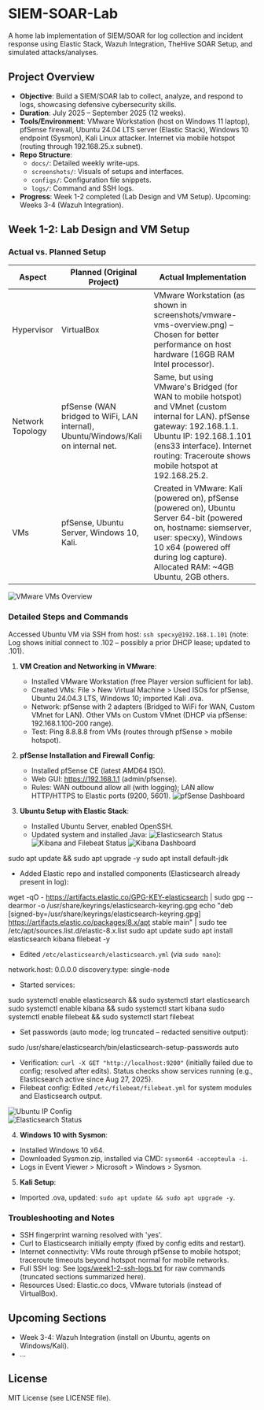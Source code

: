 # SIEM-SOAR-Lab

A home lab implementation of SIEM/SOAR for log collection and incident response using Elastic Stack, Wazuh Integration, TheHive SOAR Setup, and simulated attacks/analyses.

## Project Overview
- **Objective**: Build a SIEM/SOAR lab to collect, analyze, and respond to logs, showcasing defensive cybersecurity skills.
- **Duration**: July 2025 – September 2025 (12 weeks).
- **Tools/Environment**: VMware Workstation (host on Windows 11 laptop), pfSense firewall, Ubuntu 24.04 LTS server (Elastic Stack), Windows 10 endpoint (Sysmon), Kali Linux attacker. Internet via mobile hotspot (routing through 192.168.25.x subnet).
- **Repo Structure**:
  - `docs/`: Detailed weekly write-ups.
  - `screenshots/`: Visuals of setups and interfaces.
  - `configs/`: Configuration file snippets.
  - `logs/`: Command and SSH logs.
- **Progress**: Week 1-2 completed (Lab Design and VM Setup). Upcoming: Weeks 3-4 (Wazuh Integration).

## Week 1-2: Lab Design and VM Setup
### Actual vs. Planned Setup
| Aspect | Planned (Original Project) | Actual Implementation |
|--------|----------------------------|-----------------------|
| Hypervisor | VirtualBox | VMware Workstation (as shown in screenshots/vmware-vms-overview.png) – Chosen for better performance on host hardware (16GB RAM Intel processor). |
| Network Topology | pfSense (WAN bridged to WiFi, LAN internal), Ubuntu/Windows/Kali on internal net. | Same, but using VMware's Bridged (for WAN to mobile hotspot) and VMnet (custom internal for LAN). pfSense gateway: 192.168.1.1. Ubuntu IP: 192.168.1.101 (ens33 interface). Internet routing: Traceroute shows mobile hotspot at 192.168.25.2. |
| VMs | pfSense, Ubuntu Server, Windows 10, Kali. | Created in VMware: Kali (powered on), pfSense (powered on), Ubuntu Server 64-bit (powered on, hostname: siemserver, user: specxy), Windows 10 x64 (powered off during log capture). Allocated RAM: ~4GB Ubuntu, 2GB others. |

![VMware VMs Overview](screenshots/vmware-vms-overview.jpg)

### Detailed Steps and Commands
Accessed Ubuntu VM via SSH from host: `ssh specxy@192.168.1.101` (note: Log shows initial connect to .102 – possibly a prior DHCP lease; updated to .101).

1. **VM Creation and Networking in VMware**:
   - Installed VMware Workstation (free Player version sufficient for lab).
   - Created VMs: File > New Virtual Machine > Used ISOs for pfSense, Ubuntu 24.04.3 LTS, Windows 10; imported Kali .ova.
   - Network: pfSense with 2 adapters (Bridged to WiFi for WAN, Custom VMnet for LAN). Other VMs on Custom VMnet (DHCP via pfSense: 192.168.1.100-200 range).
   - Test: Ping 8.8.8.8 from VMs (routes through pfSense > mobile hotspot).

2. **pfSense Installation and Firewall Config**:
   - Installed pfSense CE (latest AMD64 ISO).
   - Web GUI: https://192.168.1.1 (admin/pfsense).
   - Rules: WAN outbound allow all (with logging); LAN allow HTTP/HTTPS to Elastic ports (9200, 5601).
![pfSense Dashboard](screenshots/pfSense-dashboard.jpg)

3. **Ubuntu Setup with Elastic Stack**:
   - Installed Ubuntu Server, enabled OpenSSH.
   - Updated system and installed Java:
![Elasticsearch Status](screenshots/Elasticsearch-status.jpg)
![Kibana and Filebeat Status](screenshots/Kibana_Filebeat-status.jpg)
![Kibana Dashboard](screenshots/Kibana_Dashboard.jpg)

sudo apt update && sudo apt upgrade -y
sudo apt install default-jdk

- Added Elastic repo and installed components (Elasticsearch already present in log):

wget -qO - https://artifacts.elastic.co/GPG-KEY-elasticsearch | sudo gpg --dearmor -o /usr/share/keyrings/elasticsearch-keyring.gpg
echo "deb [signed-by=/usr/share/keyrings/elasticsearch-keyring.gpg] https://artifacts.elastic.co/packages/8.x/apt stable main" | sudo tee /etc/apt/sources.list.d/elastic-8.x.list
sudo apt update
sudo apt install elasticsearch kibana filebeat -y

- Edited `/etc/elasticsearch/elasticsearch.yml` (via `sudo nano`):

network.host: 0.0.0.0
discovery.type: single-node

- Started services:

sudo systemctl enable elasticsearch && sudo systemctl start elasticsearch
sudo systemctl enable kibana && sudo systemctl start kibana
sudo systemctl enable filebeat && sudo systemctl start filebeat

- Set passwords (auto mode; log truncated – redacted sensitive output):

sudo /usr/share/elasticsearch/bin/elasticsearch-setup-passwords auto

- Verification: `curl -X GET "http://localhost:9200"` (initially failed due to config; resolved after edits). Status checks show services running (e.g., Elasticsearch active since Aug 27, 2025).
- Filebeat config: Edited `/etc/filebeat/filebeat.yml` for system modules and Elasticsearch output.

![Ubuntu IP Config](screenshots/UbuntuServer-terminal-ip_a.jpg)  
![Elasticsearch Status](screenshots/Elasticsearch-status.jpg)

4. **Windows 10 with Sysmon**:
- Installed Windows 10 x64.
- Downloaded Sysmon.zip, installed via CMD: `sysmon64 -accepteula -i`.
- Logs in Event Viewer > Microsoft > Windows > Sysmon.

5. **Kali Setup**:
- Imported .ova, updated: `sudo apt update && sudo apt upgrade -y`.

### Troubleshooting and Notes
- SSH fingerprint warning resolved with 'yes'.
- Curl to Elasticsearch initially empty (fixed by config edits and restart).
- Internet connectivity: VMs route through pfSense to mobile hotspot; traceroute timeouts beyond hotspot normal for mobile networks.
- Full SSH log: See [logs/week1-2-ssh-logs.txt](logs/week1-2-ssh-CommandLogs.txt) for raw commands (truncated sections summarized here).
- Resources Used: Elastic.co docs, VMware tutorials (instead of VirtualBox).

## Upcoming Sections
- Week 3-4: Wazuh Integration (install on Ubuntu, agents on Windows/Kali).
- ...

## License
MIT License (see LICENSE file).

